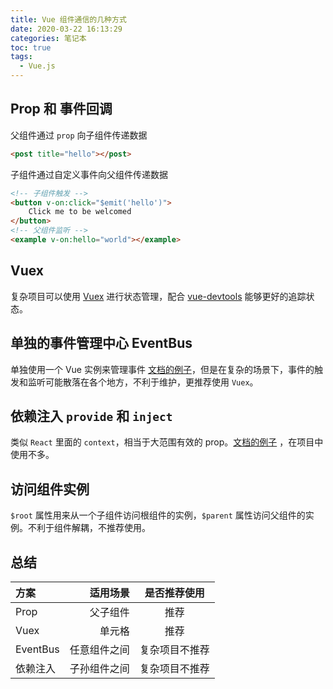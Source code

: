 ```yaml
---
title: Vue 组件通信的几种方式
date: 2020-03-22 16:13:29
categories: 笔记本
toc: true
tags:
  - Vue.js
---
```


## Prop 和 事件回调
父组件通过 `prop` 向子组件传递数据

```html
<post title="hello"></post>
```

子组件通过自定义事件向父组件传递数据

```html
<!-- 子组件触发 -->
<button v-on:click="$emit('hello')">
    Click me to be welcomed
</button>
<!-- 父组件监听 -->
<example v-on:hello="world"></example>
```

## Vuex
复杂项目可以使用 [Vuex](https://vuex.vuejs.org/zh/) 进行状态管理，配合 [vue-devtools](https://github.com/vuejs/vue-devtools) 能够更好的追踪状态。

## 单独的事件管理中心 EventBus
单独使用一个 Vue 实例来管理事件 [文档的例子](https://cn.vuejs.org/v2/guide/migration.html#dispatch-%E5%92%8C-broadcast-%E6%9B%BF%E6%8D%A2)，但是在复杂的场景下，事件的触发和监听可能散落在各个地方，不利于维护，更推荐使用 `Vuex`。

## 依赖注入 `provide` 和 `inject`
类似 `React` 里面的 `context`，相当于大范围有效的 prop。[文档的例子](https://cn.vuejs.org/v2/guide/components-edge-cases.html#%E4%BE%9D%E8%B5%96%E6%B3%A8%E5%85%A5) ，在项目中使用不多。

## 访问组件实例
`$root` 属性用来从一个子组件访问根组件的实例，`$parent` 属性访问父组件的实例。不利于组件解耦，不推荐使用。

## 总结

| 方案 | 适用场景 | 是否推荐使用 |
| :-----| ----: | :----: |
| Prop | 父子组件 | 推荐 |
| Vuex | 单元格 | 推荐 |
| EventBus | 任意组件之间 | 复杂项目不推荐 |
| 依赖注入 | 子孙组件之间 | 复杂项目不推荐 |
